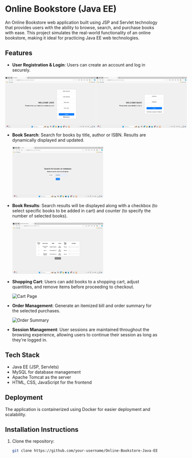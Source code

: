 # Online Bookstore (Java EE)

An Online Bookstore web application built using JSP and Servlet technology that provides users with the ability to browse, search, and purchase books with ease. This project simulates the real-world functionality of an online bookstore, making it ideal for practicing Java EE web technologies.

## Features

- **User Registration & Login**: Users can create an account and log in securely.
  
<div style="display: flex; justify-content: space-around;">
    <img src="images/register.png" alt="Registration Page" width="300" />
    <img src="images/login.png" alt="Login page" width="300" />
</div>


- **Book Search**: Search for books by title, author or ISBN. Results are dynamically displayed and updated.
  
    <img src="images/book search.png" alt="Search for books" width="300" />

- **Book Results**: Search results will be displayed along with a checkbox (to select specific books to be added in cart) and counter (to specify the number of selected books).
  
  <img src="images/book results.png" alt="Search results" width="300" />

- **Shopping Cart**: Users can add books to a shopping cart, adjust quantities, and remove items before proceeding to checkout.
  
  ![Cart Page](path_to_cart_image.png)

- **Order Management**: Generate an itemized bill and order summary for the selected purchases.
  
  ![Order Summary](path_to_order_summary_image.png)

- **Session Management**: User sessions are maintained throughout the browsing experience, allowing users to continue their session as long as they're logged in.

## Tech Stack

- Java EE (JSP, Servlets)
- MySQL for database management
- Apache Tomcat as the server
- HTML, CSS, JavaScript for the frontend

## Deployment

The application is containerized using Docker for easier deployment and scalability.

## Installation Instructions

1. Clone the repository:
   ```bash
   git clone https://github.com/your-username/Online-Bookstore-Java-EE.git
